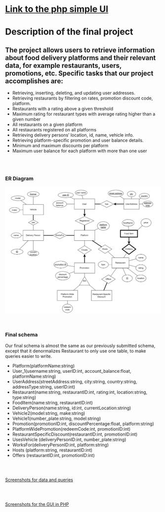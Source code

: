 # [Link to the php simple UI](https://www.students.cs.ubc.ca/~yitongta/project_f5k3b_i7n2b_t3q7m/code/front.php?)

# Description of the final project
## The project allows users to retrieve information about food delivery platforms and their relevant data, for example restaurants, users, promotions, etc. Specific tasks that our project accomplishes are:


- Retrieving, inserting, deleting, and updating user addresses.
- Retrieving restaurants by filtering on rates, promotion discount code, platform.
- Restaurants with a rating above a given threshold
- Maximum rating for restaurant types with average rating higher than a given
number
- All restaurants on a given platform
- All restaurants registered on all platforms
- Retrieving delivery persons’ location, id, name, vehicle info.
- Retrieving platform-specific promotion and user balance details.
- Minimum and maximum discounts per platform
- Maximum user balance for each platform with more than one user

<br />
<br />

### ER Diagram
![A cute kitten](readme_supplement/er_diagram.png)

<br />

### Final schema
Our final schema is almost the same as our previously submitted schema, except that it
denormalizes Restaurant to only use one table, to make queries easier to write.
- Platform(platformName:string)
- User_1(username:string, userID:int, account_balance:float, platformName:string)
- UserAddress(streetAddress:string, city:string, country:string, addressType:string, userID:int)
- Restaurant(name:string, restaurantID:int, rating:int, location:string, type:string)
- FoodItem(name:string, restaurantID:int)
- DeliveryPerson(name:string, id:int, currentLocation:string)
- Vehicle2(model:string, make:string)
- Vehicle1(number_plate:string, model:string)
- Promotion(promotionID:int, discountPercentage:float, platform:string)
- PlatformWidePromotion(redeemCode:int, promotionID:int)
- RestaurantSpecificDiscount(restaurantID:int, promotionID:int)
- UsesVehicle (deliveryPersonID:int, number_plate:string)
- WorksFor(deliveryPersonID:int, platform:string)
- Hosts (platform:string, restaurantID:int)
- Offers (restaurantID:int, promotionID:int)


<br />
<br />

[Screenshots for data and queries](https://www.students.cs.ubc.ca/~yitongta/descriptions_of_projects_for_resume/simpleDB/data_and_queries.pdf)


<br />
<br />

[Screenshots for the GUI in PHP](https://www.students.cs.ubc.ca/~yitongta/descriptions_of_projects_for_resume/simpleDB/GUI.pdf)
